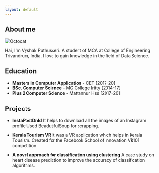 ```yaml
---
layout: default
---
```



## About me

![Octocat](https://github.githubassets.com/images/icons/emoji/octocat.png)

  Hai, I'm Vyshak Puthusseri. A student of MCA at College of Engineering Trivandrum, India.
  I love to gain knowledge in the field of Data Science.

## Education

* **Masters in Computer Application**  - CET     [2017-20]
* **BSc. Computer Science** - MG College Iritty [2014-17]
* **Plus 2 Computer Science** - Mattannur Hss   [2017-20]

## Projects

* **InstaPostDnld** 
It helps to download all the images of an Instagram profile.Used BeadutifulSoup for scrapping.

* **Kerala Tourism VR**
It was a VR application which helps in Kerala Tousism. Created for the Facebook School of Innovation VR101 competition

* **A novel approach for classification using clustering**
A case study on heart disease prediction to improve the accuracy of classification algorithms.
